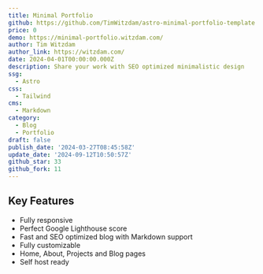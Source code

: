 ```yaml
---
title: Minimal Portfolio
github: https://github.com/TimWitzdam/astro-minimal-portfolio-template
price: 0
demo: https://minimal-portfolio.witzdam.com/
author: Tim Witzdam
author_link: https://witzdam.com/
date: 2024-04-01T00:00:00.000Z
description: Share your work with SEO optimized minimalistic design
ssg:
  - Astro
css:
  - Tailwind
cms:
  - Markdown
category:
  - Blog
  - Portfolio
draft: false
publish_date: '2024-03-27T08:45:58Z'
update_date: '2024-09-12T10:50:57Z'
github_star: 33
github_fork: 11
---
```


## Key Features

- Fully responsive
- Perfect Google Lighthouse score
- Fast and SEO optimized blog with Markdown support
- Fully customizable
- Home, About, Projects and Blog pages
- Self host ready
